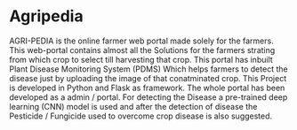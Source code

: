 # Agripedia
AGRI-PEDIA is the online farmer web portal made solely for the farmers. This web-portal contains almost all the Solutions for the farmers strating from which crop to select till harvesting that crop. This portal has inbuilt Plant Disease Monitoring System (PDMS) Which helps farmers to detect the disease just by uploading the image of that conatminated crop. This Project is developed in Python and Flask as framework. The whole portal has been developed as a admin / portal. For detecting the Disease a pre-trained deep learning (CNN) model is used and after the detection of disease the Pesticide / Fungicide used to overcome crop disease is also suggested.
